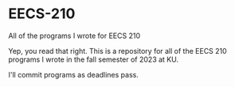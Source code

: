 # EECS-210
All of the programs I wrote for EECS 210

Yep, you read that right. This is a repository for all of the EECS 210 programs I wrote in the fall semester of 2023 at KU.

I'll commit programs as deadlines pass.
